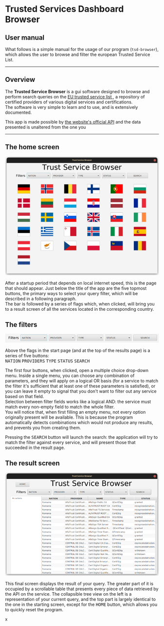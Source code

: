 # Trusted Services Dashboard Browser
## User manual

What follows is a simple manual for the usage of our 
program (`tsd-browser`), which allows the user to browse and filter 
the european Trusted Service List.

---

## Overview

The **Trusted Service Browser** is a gui software designed to 
browse and perform search queries on the 
[EU trusted service list
](https://esignature.ec.europa.eu/efda/tl-browser/#/screen/home), 
a repository of certified providers of various digital services 
and certifications.  
The software is very simple to learn and to use, and is 
extensively documented.

This app is made possible by [the website's 
official API](https://esignature.ec.europa.eu/efda/swagger-ui.html#/)
and the data presented is unaltered from the one you

---

## The home screen

![The home screen](./pictures/home_screen.png)

After a startup period that depends on local 
internet speed, this is the page that should appear. 
Just below the title of the app are the five topmost buttons, 
the primary ways to select your query filter, which will be 
described in a following paragraph.  
The bar is followed by a series of flags which, when clicked, 
will bring you to a result screen of all the services located 
in the corresponding country.

## The filters

![The filter bar](./pictures/filter_bar.png)

Above the flags in the start page (and at the top of the 
results page) is a series of five buttons:  
<kbd>NATION</kbd> <kbd>PROVIDERS</kbd> <kbd>TYPE</kbd>
<kbd>STATUS</kbd> <kbd>SEARCH</kbd>

The first four buttons, when clicked, open a multiple choice 
drop-down menu. Inside a single menu, you can choose any 
combination of parameters, and they will apply on a logical OR 
basis (for a service to match the filter it's sufficient that 
at least one of these parameters is satisfied), or you can leave 
it empty to signal that you don't want to filter out any service 
based on that field.  
Selection between filter fields works like a logical AND: 
the service must match every non-empty field to match the 
whole filter.  
You will notice that, when first filling an empty menu, 
not every option originally present will be available. 
This is because the program automatically detects combinations 
which would not produce any results, and prevents you from 
creating them.

Pressing the <kbd>SEARCH</kbd> button will launch the search: 
the application will try to match the filter against every 
service, and will present those that succeeded in the result 
page.

## The result screen

![The result screen](./pictures/result_screen.png)

This final screen displays the result of your query. The greater 
part of it is occupied by a scrollable table that presents every 
piece of data retrieved by the API on the service. 
The collapsible tree view on the left is a representation of 
your current query, and the top part is largely identical 
to the one in the starting screen, except for 
the <kbd>HOME</kbd> button, which allows you to quickly 
reset the program.

x